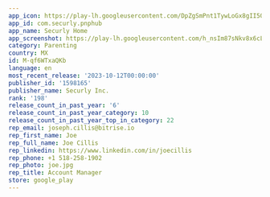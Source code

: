 ```yaml
---
app_icon: https://play-lh.googleusercontent.com/DpZgSmPnt1TywLoGx8gII5Ovz0jiD0obUXkSwhbcal0jkuGzZiXpWJ9wBLtzhkdAsdV-
app_id: com.securly.pnphub
app_name: Securly Home
app_screenshot: https://play-lh.googleusercontent.com/h_nsIm87sNkv8x6cLnU_m5BZ72kYwMNPrNBK_LMpFVrJTxmm_B5HP64UyPuHj-aTmNcq
category: Parenting
country: MX
id: M-qf6WTxaQKb
language: en
most_recent_release: '2023-10-12T00:00:00'
publisher_id: '1598165'
publisher_name: Securly Inc.
rank: '198'
release_count_in_past_year: '6'
release_count_in_past_year_category: 10
release_count_in_past_year_top_in_category: 22
rep_email: joseph.cillis@bitrise.io
rep_first_name: Joe
rep_full_name: Joe Cillis
rep_linkedin: https://www.linkedin.com/in/joecillis
rep_phone: +1 518-258-1902
rep_photo: joe.jpg
rep_title: Account Manager
store: google_play
---
```

